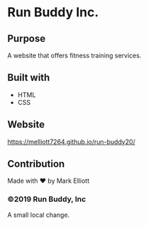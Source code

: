 # Run Buddy Inc.

## Purpose
A website that offers fitness training services.

## Built with
* HTML
* CSS

## Website
https://melliott7264.github.io/run-buddy20/

## Contribution
Made with :heart: by Mark Elliott

### ©️2019 Run Buddy, Inc

A small local change.
